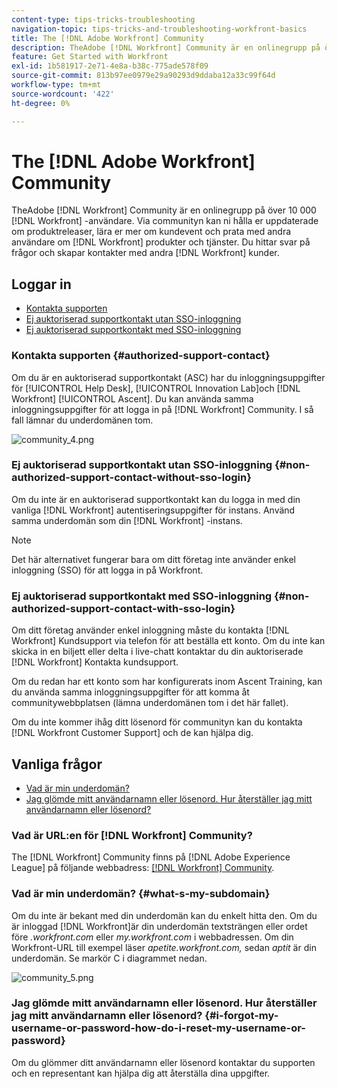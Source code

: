 ```yaml
---
content-type: tips-tricks-troubleshooting
navigation-topic: tips-tricks-and-troubleshooting-workfront-basics
title: The [!DNL Adobe Workfront] Community
description: TheAdobe [!DNL Workfront] Community är en onlinegrupp på över 10 000 [!DNL Workfront] -användare. Via communityn kan ni hålla er uppdaterade om produktreleaser, lära er mer om kundevent och prata med andra användare om [!DNL Workfront] produkter och tjänster. Du hittar svar på frågor och skapar kontakter med andra [!DNL Workfront] kunder.
feature: Get Started with Workfront
exl-id: 1b581917-2e71-4e8a-b38c-775ade578f09
source-git-commit: 813b97ee0979e29a90293d9ddaba12a33c99f64d
workflow-type: tm+mt
source-wordcount: '422'
ht-degree: 0%

---
```


# The [!DNL Adobe Workfront] Community

TheAdobe [!DNL Workfront] Community är en onlinegrupp på över 10 000 [!DNL Workfront] -användare. Via communityn kan ni hålla er uppdaterade om produktreleaser, lära er mer om kundevent och prata med andra användare om [!DNL Workfront] produkter och tjänster. Du hittar svar på frågor och skapar kontakter med andra [!DNL Workfront] kunder.

<!--
<img src="assets/screen-shot-2018-09-06-at-11.38.27-am-350x112.png" alt="Screen_Shot_2018-09-06_at_11.38.27_AM.png" style="width: 350;height: 112;" data-mc-conditions="QuicksilverOrClassic.Draft mode">
-->

## Loggar in

* [Kontakta supporten](#authorized-support-contact)
* [Ej auktoriserad supportkontakt utan SSO-inloggning](#non-authorized-support-contact-without-sso-login)
* [Ej auktoriserad supportkontakt med SSO-inloggning](#non-authorized-support-contact-with-sso-login)

### Kontakta supporten {#authorized-support-contact}

Om du är en auktoriserad supportkontakt (ASC) har du inloggningsuppgifter för [!UICONTROL Help Desk], [!UICONTROL Innovation Lab]och [!DNL Workfront] [!UICONTROL Ascent]. Du kan använda samma inloggningsuppgifter för att logga in på [!DNL Workfront] Community. I så fall lämnar du underdomänen tom.

![community_4.png](assets/community-4-350x129.png)

### Ej auktoriserad supportkontakt utan SSO-inloggning {#non-authorized-support-contact-without-sso-login}

Om du inte är en auktoriserad supportkontakt kan du logga in med din vanliga [!DNL Workfront] autentiseringsuppgifter för instans. Använd samma underdomän som din [!DNL Workfront] -instans.

>[!NOTE]
>
>Det här alternativet fungerar bara om ditt företag inte använder enkel inloggning (SSO) för att logga in på Workfront.

### Ej auktoriserad supportkontakt med SSO-inloggning {#non-authorized-support-contact-with-sso-login}

Om ditt företag använder enkel inloggning måste du kontakta [!DNL Workfront] Kundsupport via telefon för att beställa ett konto. Om du inte kan skicka in en biljett eller delta i live-chatt kontaktar du din auktoriserade [!DNL Workfront] Kontakta kundsupport.

Om du redan har ett konto som har konfigurerats inom Ascent Training, kan du använda samma inloggningsuppgifter för att komma åt communitywebbplatsen (lämna underdomänen tom i det här fallet).

Om du inte kommer ihåg ditt lösenord för communityn kan du kontakta [!DNL Workfront Customer Support] och de kan hjälpa dig.

## Vanliga frågor

* [Vad är min underdomän?](#what-s-my-subdomain)
* [Jag glömde mitt användarnamn eller lösenord. Hur återställer jag mitt användarnamn eller lösenord?](#i-forgot-my-username-or-password-how-do-i-reset-my-username-or-password)

### Vad är URL:en för [!DNL Workfront] Community?

The [!DNL Workfront] Community finns på [!DNL Adobe Experience League] på följande webbadress:  [[!DNL Workfront] Community](https://experienceleaguecommunities.adobe.com/t5/workfront/ct-p/workfront).

### Vad är min underdomän? {#what-s-my-subdomain}

Om du inte är bekant med din underdomän kan du enkelt hitta den. Om du är inloggad [!DNL Workfront]är din underdomän textsträngen eller ordet före *.workfront.com*  eller *my.workfront.com* i webbadressen. Om din Workfront-URL till exempel läser *apetite.workfront.com,* sedan *aptit* är din underdomän. Se markör C i diagrammet nedan.

![community_5.png](assets/community-5-350x175.png)

### Jag glömde mitt användarnamn eller lösenord. Hur återställer jag mitt användarnamn eller lösenord? {#i-forgot-my-username-or-password-how-do-i-reset-my-username-or-password}

Om du glömmer ditt användarnamn eller lösenord kontaktar du supporten och en representant kan hjälpa dig att återställa dina uppgifter.
